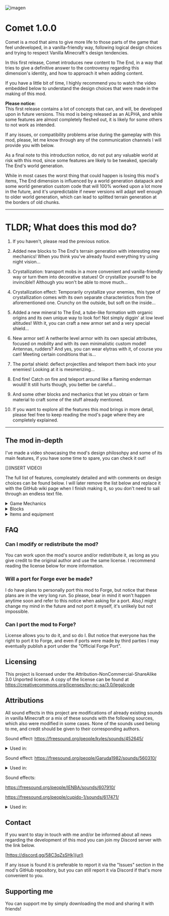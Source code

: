 ![imagen](https://user-images.githubusercontent.com/75187144/214413931-eb104440-8357-4170-8c5d-40b5f6084eb4.png)
# Comet 1.0.0

Comet is a mod that aims to give more life to those parts of the game that feel undeveloped, in a vanilla-friendly way, following logical design choices and trying to respect Vanilla Minecraft's design tendencies.

In this first release, Comet introduces new content to The End, in a way that tries to give a definitive answer to the controversy regarding this dimension's identity, and how to approach it when adding content.

If you have a little bit of time, I highly recommend you to watch the video embedded below to understand the design choices that were made in the making of this mod.

**Please notice:**<br>
This first release contains a lot of concepts that can, and will, be developed upon in future versions. This mod is being released as an ALPHA, and while some features are almost completely fleshed out, it is likely for some others to not work as intended.

If any issues, or compatibility problems arise during the gameplay with this mod, please, let me know through any of the communication channels I will provide you with below.

As a final note to this introduction notice, do not put any valuable world at risk with this mod, since some features are likely to be tweaked, specially The End's world generation. 

While in most cases the worst thing that could happen is losing this mod's items, The End dimension is influenced by a world generation datapack and some world generation custom code that will 100% worked upon a lot more in the future, and it's unpredictable if newer versions will adapt well enough to older world generation, which can lead to splitted terrain generation at the borders of old chunks.

___

# TLDR; What does this mod do?

1. If you haven't, please read the previous notice.

2. Added new blocks to The End's terrain generation with interesting new mechanics!
When you think you've already found everything try using night vision…

3. Crystallization: transport mobs in a more convenient and vanilla-friendly way or turn them into decorative statues! Or crystallize yourself to be invincible!!
Although you won't be able to move much…

4. Crystallization effect: Temporarily crystallize your enemies, this type of crystallization comes with its own separate characteristics from the aforementioned one.
Crunchy on the outside, but soft on the inside…

5. Added a new mineral to The End, a tube-like formation with organic origins and its own unique way to look for! Not simply diggin' at low level altitudes! 
With it, you can craft a new armor set and a very special shield…

6. New armor set! A netherite level armor with its own special attributes, focused on mobility and with its own minimalistic custom model! Antennas, rudders? And yes, you can wear elytras with it, of course you can! 
Meeting certain conditions that is…

7. The portal shield: deflect projectiles and teleport them back into your enemies! 
Looking at it is mesmerizing…

8. End fire! Catch on fire and teleport around like a flaming enderman would!
It still hurts though, you better be careful…

9. And some other blocks and mechanics that let you obtain or farm material to craft some  of the stuff already mentioned.

10. If you want to explore all the features this mod brings in more detail, please feel free to keep reading the mod's page where they are completely explained.

___

## The mod in-depth
I've made a video showcasing the mod's design philosohpy and some of its main features, if you have some time to spare, you can check it out!

[](INSERT VIDEO)

The full list of features, compleately detailed and with comments on design choices can be found below.
I will later remove the list below and replace it with the GitHub wiki page when I finish making it, so you don't need to sail through an endless text file.

<details>
  <summary>Game Mechanics</summary>
  
  ## Crystallization
Crystallization is the shining star of this first Comet update. This game mechanic allows you to do many things, but before I start explaining it, you must know that there are two types of crystallization: crystallization by a block, and crystallization by status effect. Let's begin by explaining the former.

### Crystallization by a block.

![imagen](https://user-images.githubusercontent.com/75187144/214414041-1ddc3a11-bd06-4142-841f-6b0113b36002.png)

**Design choices**

The End dimension, like any other part of a well thought out game, works around its own specific theme in the gameplay's lifecycle, in this particular case that theme is transport.

And we shouldn't be much surprised, the characteristic ability of endermen is to teleport around! Back in the 1.9 update we saw this thematic developed upon more, with the introduction of elytras which made player transport a lot more convenient, and shulker boxes which made item transport a lot more efficient too.

With crystallization I aimed to make mob transport a lot less tricky, a more vanilla way of making the classical 'golden lassos'. While staying within the thematic of The End and the unifying force (or block) that I introduced with this mod: End Medium, which we will explore later.

**Game Mechanics**

Crystallization by a block occurs when a mob gets in contact with an End Medium block, or an End Medium Layer block; said mob will begin to turn purple and players will also get a screen overlay effect similar to the one powder snow gives.

<ins>**_Crystallizing mobs_**</ins>

When the entity finishes turning purple it will successfully crystallize, turning into a block known as a Crystallized Creature block. This block can be gathered with any tool or your bare hand, and can be placed anywhere in the ground as long as the block has a hitbox in its center (i.e: fences, walls; but not a cauldron or a composter).

![imagen](https://user-images.githubusercontent.com/75187144/214415298-888ddc35-2433-4c4b-83b3-197fe1618199.png)

You can de-crystallize an entity by placing water inside of the crystallized creature block which can be waterlogged. Name, status effects, villager trades, collar color, and any data that is stored in an entity's NBT tag is preserved. The entity that got crystallized and then released back is in fact the same one, so much so that their UUID is kept and duping the block and releasing two copies of the same entity makes the new copy disappear because Minecraft itself doesn't allow two entities of the same UUID.

Bosses (Enderdragon and Wither), semi-bosses (Elder Guardian, Ravager, Warden) and Iron Golems cannot be crystallized, although I have plans to make them crystallizable in the future under certain circumstances, like last-hitting them with a special weapon.

Crystallized creature blocks have a crystal base that can be removed by right-clicking them with a pickaxe, this will give you a 'cleaner' version of your crystallized mob, but if what you want is a decorative statue, you can go a step further.

![imagen](https://user-images.githubusercontent.com/75187144/214413522-82e03d2e-cc02-4022-bcdf-d145fe701367.png)

With a crystallized creature block and four amethyst shards you can craft a Creature Statue, a block that will permanently seal the crystallized mob, and remove the crystallized overlay off it, leaving what looks like the regular version of the mob. You can then, if you want, right click it with quartz to turn it into a quartz statue, or remove the quartz by right-clicking it with a pickaxe if you weren't convinced by the finishing touch. I'll make more materials for statues in the future.

End mobs are naturally immune to crystallization by regular means, but they can still get crystallized.

<ins>**_Crystallizing players_**</ins>

![imagen](https://user-images.githubusercontent.com/75187144/214416828-1c0d497c-fa31-49c7-8729-973522a1398c.png)

When players crystallize they don't turn into blocks, instead, they become unmovable, un-pushable and invulnerable, almost like a block. In this state the player is theoretically invincible, they cannot be hit, their health doesn't lower, their food bar won't deplete and their status effects' timers will freeze in place; these three things are all respectively indicated in a graphic manner by: 

- Displaying their body with a crystallized texture → unhittable. 
- Turning their hearts into heart-shaped crystals → health modification and status effects won't apply.
- Crystallizing their food bar → indicates that natural regeneration won't apply.

These indications will make more sense once we review the other type of crystallization.

If the player moves, tries to use an item, or tries to attack they will break out of the crystallized state, so this is more of a 'preservation' mechanic that could be useful for AFK-ing, but has potential for other uses.

Bear in mind that crystallization is not instant and won't begin on an entity that has recently received damage, so it can't be used to cheat death, at least not with this method…

### Crystallization by status effect.

![imagen](https://user-images.githubusercontent.com/75187144/214418471-39f8951c-9d52-4fe9-8a4d-4ad0801bcab4.png)

**Design choices**

Crystallization potions are designed with PvP in mind, although they can be useful in PvE too; they act as a 'stun' or a 'timeout', but not just that, since they can be very lethal or save your life if used properly, because the type of crystallization they apply is slightly different from the one we just saw.

**Mechanics**

Crystallization potions can be brewed with a Bottle of Concentrated End Medium, a material that is showcased ahead in the items section.

These potions will crystallize a player or an entity (without turning it into a block) for a brief period of time: 

- 8 seconds for regular and splash potions and 16 seconds for long duration regular and splash potions.
- 2 seconds for regular lingering potions and 4 seconds for long duration lingering potions.
- 1 second for regular tipped arrows and 2 seconds for long duration tipped arrows.

Unlike with regular crystallization, moving or using an item won't release you from this state, and actions like attacking, placing a block or using an item will just not work, the only thing you can do is drop items, pick up nearby items or move items inside your inventory.

When crystallized by this status effect, your health bar won't appear as crystallized, this means that, while your body and food bar are crystallized; indicating that you won't be affected by external sources of damage nor you can regenerate your health naturally, you will be affected by status effects, that will tick while you are crystallized by this effect.

This can be used both in an offensive and a defensive way:

Offensively, you could poison a player and then crystallize them, they will have to tank that damage since they won't be able to do anything for as long as the crystallized effect lasts.

Defensively, you can use a regeneration potion and then crystallize yourself, you can't regenerate health naturally, but that doesn't account for status effects, so no one will be able to harm you while you are healing inside your crystal shell.

Take into account that once you are crystallized you won't be able to receive any more status effects until you get de-crystallized, so think very well in which order you'll  use your potions.

<ins>Security measures</ins>

To avoid the spam of crystallization potions that could be very annoying for players and unbalanced for both PvP and PvE, any entity that was crystallized recently by a status effect won't be able to be crystallized again for a period of time equal to twice the maximum duration of the last source of crystallization; in the future a gamerule will probably be includen to further secure the spam of this effect.

The duration of the cooldown is regardless of the time that the actual effect lasted, which means that if you got hit by a 16 seconds crystallization potion but only got the effect for 5 seconds because you were not hit point-blank, you can't be crystallized by other players for 32 seconds. 
**Notice:** this cooldown mechanic doesn't apply if you are the one crystallizing yourself, but in case this leads to unbalance, the cooldown may apply to self-crystallization as well in the future.

![imagen](https://user-images.githubusercontent.com/75187144/214418825-6739572b-fdf6-424c-b69f-7147af6dae51.png)

For more balance purposes, mini bosses (Elder Guardians, Ravagers, Wardens) and Iron Golems, although they can be crystallized by a potion, its effect will last for only ⅓ of what is supposed to last and the full cooldown if the effect will still apply, so you can use a potion of crystallization to freeze a Warden for 4 seconds at maximum, but you better run fast the next 32…

The Ender Dragon and Wither bosses are immune to all status effects by default, and, by following these design principles they should be immune to the crystallization effect too, so no changes were made to these mobs.

Finally, for anti-exploit purposes, if a player is surrounded by lava or buried in blocks while it was crystallized, it will teleport to safety the moment it touches the lava (they still catch on fire), or the moment they begin to suffocate; it is not guaranteed if there is not enough room to find a teleport location though.

#### Known issues and what to expect in future versions

- Effect duration for potions can be tweaked in the future if it seems too long.
- Crystallized Allays won't appear as crystallized because they are rendered in a different way, expect this to be fixed in future versions.
- Some mobs may still play some movement animations when crystallized, this a very rare occurrence as I only saw it happen once, it is more common to see if they got crystallized by a potion though. I still have to investigate what causes this although I have some theories.
- When placing a crystallized creature duplicated in creative mode, all statues will rotate to the rotation of the last placed statue, since they all hold the same mob, this behavior, while not intended, doesn't do much harm since only affects creative mode and it can be avoided, but I may look into fixing it sometime.
- When releasing a crystallized creature duplicated in creative mode, the creature will instantly despawn if it has been already released and is still alive, since two entities with the same UUID cannot exist in the same world, this behavior is intended.

</details>
<details>
  <summary>Blocks</summary>
<details>
  <summary>End medium</summary>

### End medium

![imagen](https://user-images.githubusercontent.com/75187144/214419371-fe120f96-eb2c-4b7a-bfb3-26b379e0b8d3.png)

### Lore
This substance is an extremely dense liquid that forms crystals when it gets in contact with air, growing upwards and giving shape to large vertical crystal columns that take millions of years to form.

This substance is the base of life in The End, and just like end stone is the anti-cobblestone, end medium is the anti-water of this twisted and inverted, alien dimension.

The sides of this block are composed of dried out medium that has formed sharp vertical crystals while the top of the block remains partially exposed, pushing fresh medium to its surface from its insides.

### Design choices
Along with crystallization, End Medium is the main protagonist of this first release of Comet.

This block was designed with the idea in mind that it should be the equivalent to water in The End, like some sort of anti-water, much like end stone is anti-cobblestone; giving origin to all the shared properties that the living creatures of The End present though its own properties.

It's a polar opposite to its overworld equivalent, WITHOUT recurring to a simple 1:1 design by simply being "purple water" or "purple water that flows upwards", much like Striders were added accounting for the properties of unburnable boats, without recurring to repetitive, lazy or oversimplified design, that some mods added in the past through obsidian/iron and alike boats, in order to supply the need for a lava-based transport method.

![imagen](https://user-images.githubusercontent.com/75187144/214419804-be94bd09-0d75-4882-b523-c8b1599ab5c2.png)

### Mechanics
This block acts similarly to powder snow, since you can sink into it, but, since end medium is based on Non-Newtonian fluids, whenever an entity is moving with enough speed, it won't be able to sink into it, but if you stay still on top of it or sneak very slowly towards it, you will begin to very slowly sink on it.

This block generates layers of end medium on top of itself.

Whenever you are not moving on end medium you will begin to crystallize. If you move, take damage, or begin an action like attacking or using an item the crystal around you will shatter, interrupting the process, stay still and it will begin again.

All entities that get crystallized by it will be placed as a block replacing it, except players, who don't turn into blocks.

You can also set it on fire to produce End Fire.

This block also produces particles around it, very rarely, simulating upwards escaping fumes. A lot of blocks of end medium together will make this effect more apparent, giving a nice atmosphere to it.

Finally, your air meter depletes at the same rate as being underwater when inside this semi-solid, so watch out for that!

### Where to find it and how to gather it
End medium can be found anywhere across the outer End Islands, forming tall clusters of columns called "Vertical Lakes" or "Vertical Puddles".

It can be gathered with a shovel, it's a bit hard to mine, since it is a viscous material.

### Known issues and what to expect in future versions
- Right now, vertical lakes use the same generation algorithm as basalt columns from basalt deltas; it will be changed in the future to give them their own unique shape.

- Running while jumping over large surfaces of end medium in survival mode causes jittering player movement since the server will try to reposition them. I am well aware of this problem which appears to have something to do with synchronization. It is minor, but I've been struggling to fix it since I cannot spot the origin of this problem, expect it to be fixed in future versions.

</details>

<details>
  <summary>End medium layer</summary>
  
### End medium layer

![imagen](https://user-images.githubusercontent.com/75187144/214421399-c193c5ef-0f1e-40b1-a867-1ab09359d5c7.png)

### Lore
End medium sometimes releases a thin layer of substance on top of it, over thousands of years, it builds up, drying in the process, producing a new block of end medium on top, making vertical puddles grow.

These fresh layers of medium are more brittle than regular medium, but equally reactive.

### Design choices
Originally, end medium was going to be a solid block, and this layer would be a single-level fluid that would have the crystallization mechanics; midway through development I decided to change end medium to the way it is now and repurpose this layer as a you-don't-sink-in crystallization catalyst, in other words, staying on top of this block also crystallizes you, but you won't be shoved into a viscous block, also it is easier to renew than end medium itself, more on that later.

Lore-wise, these blocks build up and dry to form new medium, but I didn't want to make them do this in-game since vertical lakes would grow to the build limit if you stood enough time near them, breaking immersion a little and ruining the views of the landscape of The End; since vertical lakes are supposed to grow over millions of years, I decided not to include this mechanic, I am open to revisit it sometime though.

![imagen](https://user-images.githubusercontent.com/75187144/214422164-edd793e9-a2ae-41c6-9f23-9742e9412d1c.png)

### Mechanics
It will crystallize entities that are on top of it, replacing the block with the crystallized entity, unless it is a player.

### Where to find it and how to gather it
It can be found on top of end medium, which, after some time, generates end medium layers on top of itself.

To gather it, you require a silk touch shovel.

### Known issues and what to expect in future versions
There are no known issues regarding this block.
This block might get some more mechanics in the future.
</details>

<details>
  <summary>End fire</summary>
  
### End Fire

![imagen](https://user-images.githubusercontent.com/75187144/214423745-40862a51-d187-44dc-b6ce-696c148060e2.png)

### Lore
When dragons freely roamed The End's skies, it was common for them to gulp large amounts of end medium, this substance helped keep their scales hard and stiff and its digestion produced a very corrosive acid, so strong that it was compared with fire, it was known as dragon breath, when dragons still existed that is…

If someone were to simulate a dragon's digestion through a chemical process nowadays, it would definitely be combustion.

### Design choices
I always thought purple fire was very fitting for The End, I am not sure if purple fire is a common thing in End Mods, but I am going to assume it is; what I don't know if it's so common is the properties this fire has.

**As an additional note:**
When developing Comet, I decided to tamper a bit with the game's code and made Soul Fire render blue in the screen overlay and on entities set on fire by it, something that doesn't happen in vanilla Minecraft.

Another thing that doesn't happen in vanilla Minecraft is that, when you are set on fire by soul fire, you don't lose 1 heart per tick, you just lose half a heart, while, if you stay on top of soul fire you will lose 1 heart per tick; I changed so if you were set on fire BY soul fire, you will keep losing 1 heart until you are put out or you get set on fire by a different fire.

![imagen](https://user-images.githubusercontent.com/75187144/214425467-c8406ae0-0e72-4ea8-aebe-a766ede7fba1.png)

### Mechanics
When set on end fire, you will begin to teleport to a random nearby location every time you get damaged by the fire, similar to how an enderman teleports when it is set on fire.

When a recently de-crystallized entity touches lava, it will be set on End fire, teleporting it to safety, but receiving the fire's burn damage.

### Where to find it and how to gather it
You can get this block by setting End Medium on fire.

### Known issues and what to expect in future versions.
- While players usually render fire just fine, right now, many mobs render on blue fire when they are set on fire, I will make sure this is one of the first things that get fixed for the next release.
- The game overlay of fire may display a normal fire tick before displaying fire of a different color, I'll work to fix that too as soon as possible, as minor as it is, it's a bit annoying.
</details>

<details>
  <summary>Concentrated End medium</summary>
  
### Concentrated End Medium

### Lore
This substance is pure end medium, or more like adulterated end medium; so strong that creatures that are usually immune to the crystallization effect of end medium will be affected by this substance; being pure end medium though, it dries out very quickly, oxidizing within seconds and turning into regular end medium.

### Design choices
Concentrated end medium solved a lot of issues I had during the development of this mod: it made it possible to have a way to crystallize end creatures, which are immune to regular end medium, it served as the ingredient for crystallization potions that for a long time I wasn't sure what it was going to be, and gave a purpose to a farming mechanic explained ahead at the Endbrite Tube block entry, among other uses it will serve for in the future.

### Mechanics
If an entity enters in contact with this block it will get instantly crystallized.

End mobs, which are immune to crystallization by touching regular end medium can get crystallized by concentrated end medium.

When placed on the ground, it will dry out after some time turning into regular end medium.

When several blocks of concentrated end medium are placed on top of another, it will dry out in layers, the lowermost layers will dry out first, respecting the lore of the crystals that slowly grow by squirting liquid that dries out on its uppermost surface.

The heat given off by a froglight can interrupt this drying process, so if a concentrated end medium block is next to a froglight, and another concentrated end medium block is placed on top to the heated block none of the two will dry out, this can be repeated ad-infinitum. 

You still cannot crystallize bosses or semi-bosses with this block.

### Where to find it and how to gather it
Concentrated end medium can be obtained through farming or by picking it up from a block that can sometimes generate beneath special chorus plants, this is done using buckets.

### Known issues and what to expect in future versions.
- No issues so far with this block.
</details>

<details>
  <summary>End Drenchstone</summary>
  
### End Drenchstone

### Lore
When a chorus plant roots grow far enough into end stone, it is not uncommon to find this type of rock around them, with hollow cavities once occupied by roots that decayed long ago.
Design choices
Drenchstones are a family of blocks introduced by Comet, they were initially planned for a different release, but since the already planned expansions for Comet are interconnected, I had to work on these earlier.

There are three types of drenchstones: overworld drenchstone, nether drenchstone and end drenchstone.

While the first two can only be found in the creative inventory since they are not finished yet, end drenchstone is finished, and can be found in The End. 

Its mechanics keep building upon the already established theme: The End's place in the game's progression is the facilitation of transport.

### Mechanics
End drenchstone allows you to easily transport fluids, you can fill this stone with a single bucket of water, lava, or concentrated end medium. If you right click it with an empty bucket, you can pick back the fluid it stores, you can also mine this block while it holds a fluid and stack it up to 64 blocks, so you can carry in a single slot way more than just a bucket of fluid.

This block will also automatically store any fluid adjacent to it if said fluid block is a source block; removing that block in the process.

### Where to find it and how to gather it
Some chorus plants have roots that pierce the outer End Island they inhabit down to their very bottom, around these roots you will find end drenchstone blocks, usually filled with concentrated end medium.

### Known issues and what to expect in future versions.
- No issues found, nor planned features so far with this block.
- I've tried making it store modded fluids but it didn't work out very well, in the very far future I might revisit the idea.
</details>

<details>
  <summary>Rooted End Stone</summary>

### Rooted End Stone

### Lore
Chorus Plants not only grow tall, but they grow deep too, some plants in particular have roots that go as deep as the island they inhabit can provide, and they are a key factor for the formation of Endbrite Tubes, which is a supermaterial comparable to the legendary netherite.

### Design choices
I wanted to build this mod around the fact that The End has an ecosystem, an alien one, but an ecosystem regardless. Chorus plants are very important for this ecosystem since they are the base for The End's food chain much like real plants are in the real world. 

They provide a source of food for endermen - if we follow commonly accepted theories about the evolution of end life - and are likely the ones that gather end medium from the crevices of the raw end stone into their roots and, therefore, into end drenchstone.

These roots, when in contact with the concentrated end medium that they naturally gather, they get overstimulated and begin to work harder in their duty, not only that but they inevitably drip excess medium below them, making the formation of endbrite tubes theoretically possible.

### Mechanics
Rooted end stone blocks will get overstimulated when they are adjacent to end drenchstone that holds concentrated end medium inside, these blocks then can be used to gather more concentrated end medium with the use of endbrite tubes.

### Where to find it and how to gather it
Some chorus plants have roots that pierce their host End Island down to their very bottom; those roots are inside these blocks.

### Known issues and what to expect in future versions.
- The texture for fresh/overstimulated rooted end stone is not its definitive version.
</details>

<details>
  <summary>Thorny roots</summary>

### Thorny roots

### Lore
Thorny roots are a kind of root that hangs from below the outer End Islands, and, contrary to popular belief, they don't belong to chorus plants but to a yet to identify plant-like organism that inhabits the islands.

These roots grow thorns or spikes as a way to defend themselves from potential predators, these spikes are very bright and emit light as a warning signal to not touch them.

The way these plants have developed their defense mechanism is very peculiar. When touched, their thorns, which are made out of a material very similar to thin glass, will break and inject venom into their victims, but that's not just it, they do it in a very unique manner. 

Thorny roots do not produce their own venom, instead, they steal harming substances from animals and other creatures across dimensions by teleporting them and then teleports them directly into their victims bloodstream rather than injecting them with a stinger.

### Design choices
I wanted endbrite tubes to be gathered in a different way from other ores, these roots not only provide decoration and more life to those unexplored corners of The End, but also make the hunt for this precious material much harder.

They also serve as a support for placing blocks when the player spots endbrite tubes when flying with an elytra.

### Mechanics
These roots act like vines, they are climbable and they grow with time, their spikes emit light just like glow berries do, but unlike glow berries, these grow back after a while when broken.

When an entity touches them, a random malicious status effect will be applied to them; the most likely to be applied are Poison and Wither, but if you are lucky you might just get poisoned with Hunger; and if you are very unlucky, there is a small chance you can get the Blindness effect, and trust me, that is the worst thing you can get when flying with elytra just above the void looking for Endbrite Tubes.

### Where to find it and how to gather it
They grow below the outer End Islands, when broken they might drop their block item.

### Known issues and what to expect in future versions.
- No issues nor planned features for this block so far.
</details>

<details>
  <summary>Endbrite tube</summary>

### Endbrite tube

### Lore
When end medium drips from rooted endstone over the Thorny Roots it may have below, it begins to crystallize them, these roots serve as a support for the emerging endbrite tubes, structures that form over very long periods of time and are shaped like tubes that grow one next to the other, 'older' tubes are longer that 'younger' tubes, since they've been growing ever since they first 'sprouted'. 

This material is of a very durable nature due to its grid-like molecular structure made of even smaller tubes 'glued' together. Due to its majorly hollow composition it is also very lightweight.

A real life example of a material like this would be Aerogel, but it is also based on carbon nanotubes.
Design choices
When making the 'netherite equivalent' of a mineral in The End, I wanted to make it in its own unique way, not just recoloring ancient debris to purple and stamping a sticker with the word "Enderite'' written on it.

This block consists of tubes, similar to sea pickles or candles, they can be stacked together, but hanging from a ceiling, up to 7 times on the same block.

In order to find it, you will have to fly beneath The End's outer islands, and look for it in a forest of very venomous thorny roots. This makes it differentiate itself a little from the whole "just dig very deep and find it" trope. Since this time it will be always exposed to air and the struggle of gathering it comes from finding it in a forest of poisonous, spiky, vine-like roots and getting to it without falling into the void.

I also made their dripping mechanic, only able to happen at The End, and below a certain altitude. This is to decentralize the farming of concentrated end medium, a design philosophy trend that Minecraft started with monster spawners and has revisited with budding amethyst blocks and that I really like.

### Mechanics
If endbrite tubes are placed below Y=25 in The End, they will start to drip some liquid, if you place these tubes beneath a fresh rooted end stone block - which is a dry rooted end stone block next to an end drenchstone filled with concentrated end medium - it will drip even more, and this time, you can put a cauldron below the tubes to gather concentrated end medium.

### Where to find it and how to gather it
It can be found below the outer End Islands, between all the thorny roots that grow there, it is a bit rare to find, but not too rare.

In order to obtain the block itself, you need a silk touch diamond or above pickaxe, an easier way to obtain the block itself is to break the block that it latches into.

If you use a diamond or above pickaxe without silk touch to mine it, you will obtain endbrite shards, required for crafting endbrite gear.

Using fortune can give you more endbrite shards.
### Known issues and what to expect in future versions
- Dripping particles sometimes get stuck inside the block itself, this is because the particles the block uses are the same particles that the crying obsidian block uses; in future versions, endbrite tubes will use their own custom particles.
- I may make players unable to pick up endbrite tubes by breaking the block that supports them, but I have to give it some thought.
- I may change the name of the block since technically 'Endbrite' is the alloy that forms when this material and iron combine.
</details>

<details>
  <summary>End iron ore</summary>

### End Iron Ore

### Lore
Iron hides within the stone of these floating islands, but it is not visible to the naked eye. Life from this place sees their home world from a different point of view quite literally since their eyes are very different, they can see this iron, but we cannot, if only there was a way to see it...
Design choices
Very simple: The Nether has a lot of gold in it, a material that is essential for crafting the netherite alloy. Then The End will have a lot of iron, essential for the crafting of Endbrite, an equivalent to netherite.

Not only that but iron is a very used material in crafting and it is very useful to have a large source of this material available at the late-game. While the Caves and Cliffs update made iron appear in larger quantities in the overworld thanks to the introduction of ore veins, I believe that for those late-game players like me who don't really like building Iron Farms that much, no matter how simple they are, it may not be that bad of idea that there could be a big source of iron in the place only late game players really visit.

Also, The End is very reminiscent of an asteroid field, I always believed that it was in fact some sort of broken world or asteroid field where life managed sprout or carry on, and asteroids are known to be oftenly composed of a lot of metals including iron, so I projected that little scientific fact into the more fantasy-like world of Minecraft and made end iron ore very common in these islands.

### Mechanics
End iron ore looks exactly like end stone, unless you have the Night Vision status effect on, in that case, end iron ore will show pink spots that reveal its position and ferrous composition.

### Where to find it and how to gather it
On the surface and inside the outer End Islands, you can mine it with the same pickaxes you can mine regular iron ore: stone or above.

### Known issues and what to expect in future versions
- This block is a block entity, like a chest or a furnace, it needs to be one in order to be able to display its pink spots when the player is under the effects of night vision, its high presence makes the world just a tiny bit more laggy, since I want to increment the amount of appearance of this ore I will be working on optimizing it, I already have some plans. Still it shouldn't impact performance that much right now.
- The shape of the veins that they form will change in the future.
</details>

<details>
  <summary>Chorus humus</summary>
  
### Chorus Humus

### Lore
Chorus Flower petals that fall from their plants build up in the ground to form this podzol-like humus, it comes in fresh and dryed out versions.

### Design choices
Right now it only serves a decorative purpose and it will worked upon a lot in the future since I personally don't like soils like grass, podzol or mycelium being present in The End, but I still think there is a place for it and I've got quite a lot of mechanics planned for it.

### Mechanics
Chorus plants can be planted on them, and, for now, they only generate in them, although that will probably be reverted back to how they usually generate.

### Where to find it and how to gather it
Anywhere on the surface of the End Highlands biome (the center of The End's outer Islands).

### Known issues and what to expect in future versions
- A lot of changes are expected for this block in the future.
</details>
</details>

<details>
  <summary>Items and equipment</summary>
  
  <details>
  <summary>Endbrite shard</summary>

### Endbrite shard

### Lore
These shards are smaller pieces of endbrite tubes and can be used to craft stuff with.
Design choices
They are the prior step to netherite scrap if we want to compare them with netherite. 

I have yet to make some decisions on the crafting flow of endbrite ingots, either this item or endbrite fibers may be removed in the future if I don't find a better use for any of the two beyond 'you need this to craft this other thing'.

I wanted endbrite ingots to have the same crafting flow as netherite ingots, since both are 'dimensional alloys' (more on that concept in the endbrite ingot's entry) I want them to have some things in common, one of them being the crafting process, but I highly dislike having items with no purpose other than crafting one thing, so I'll either find additional purpose for them or remove them altogether.

I decided to add them in the first place because I wanted the player to be able to use fortune with endbrite tubes without them being able to dupe them and placing them back infinitely.

### Mechanics
They can be smelt into endbrite fibers, required in the crafting of endbrite ingots.

### Where to find it and how to gather it
You can get them by mining endbrite tubes without silk touch, with a diamond or above pickaxe. You can get more per tube mined using fortune.

### Known issues and what to expect in future versions
- I may remove this item or endbrite fibers, but I might as well not if I find good uses for both of them.
  </details>
  
  <details>
  <summary>Endbrite fibers</summary>
### Endbrite fibers

### Lore
When exposed to high temperatures, endbrite shards disassemble into very resistant fibers that form a fabric which can be used to forge endbrite ingots.

Since the resultant fabric is also very heat resistant, only the acidic breath of a dragon can make it melt and combine with iron to form endbrite ingots.

### Design choices
This is the equivalent to netherite scrap if we were to compare endbrite with netherite.

I decided to include dragon breath in the crafting recipe to further increase the value and the challenge of crafting the armor, it still shouldn't be too hard to craft it since you first face the dragon before going to the outer islands, it also gives more purpose to dragon's breath.

And also I liked the lore implications it had regarding being so resistant that only a dragon can melt it.

### Mechanics
It is used to craft endbrite ingots with 4 iron ingots and 1 bottle of dragon breath in shapeless crafting.

It is also used in the smithing table to craft the portal shield.

### Where to find it and how to gather it
It is obtained by smelting an endbrite shard.

### Known issues and what to expect in future versions
- I may remove this item or endbrite shards, but I might as well not if I find good uses for both of them.
  </details>
  
  <details>
  <summary>Endbrite ingot</summary>
  
### Endbrite ingot

### Lore
This dimensional alloy is the apex of supermaterials, at least regarding anything that can be found in The End dimension. Forged with the breath of a dragon it is not only durable, but it is also very lightweight.

### Design choices
Comet was originally going to be called Dimensional Alloys, a mod that came from the idea that, since netherite is an alloy of ancient debris and gold, there must be other of these "dimensional alloys" with the other metals: iron and copper.

Endbrite is The End's equivalent to netherite. 

It is NOT an upgrade from netherite, but a replacement to netherite, since I thought it would be more logical for dimensional alloys to be 'siblings' rather than 'descendants', and The End's difficulty is not much greater than The Nether's, if it is not even lower. 

I don't like the concept of power creeping the player with 'yet another upgrade to my armor/tools' if it is not really necessary. 

I thought it would be more natural for endbrite to be an equivalent to netherite, as well as for the Copper-based Dimensional Alloy that will come in future expansions, which will also be a replacement to netherite and not an upgrade.

I know this is a controversial take, but bear in mind that I am not against gear upgrades. I think gear upgrades have a place in the game, but their place would be in a moment further into the game's progression like a 'new super hard-late-game' dimension where a gear upgrade would be logical.

### Mechanics
It can be used in a smithing table with a diamond gear piece to upgrade it to endbrite.

### Where to find it and how to gather it
It can be crafted using 4 endbrite fibers, 4 iron ingots and 1 dragon's breath in shapeless crafting.

### Known issues and what to expect in future versions
- There are no issues found with this item so far.
- In the future you will be able to craft endbrite tools and weapons too.
  </details>
  
  <details>
  <summary>Endbrite Armor</summary>
### Endbrite Armor

### Lore
This armor is made of the ultra-resistant, ultra-lightweight endbrite material, which provides a protection equivalent to netherite, while allowing you to run faster and even fly with it.

### Design choices
This whole mod began with this idea, of an amor equivalent to netherite in protection but that exchanged some of the attributes of netherite with other things.

It has a custom model, it is not just an armor reskin, the helmet has antennas and the chestplate and leggings have rudders, I kept the model minimalistic, not too moddy, reminiscent of vanilla.

### Mechanics
Endbrite armor provides the same level of protection as netherite armor, with the same durability.

Endbrite armor, instead of giving you knockback resistance, provides you with movement speed. Each piece gives you +5% of movement speed. A full set is equivalent to the Speed I status effect that can, of course, still be applied with the potion for further speed.

Endbrite armor, instead of being unburnable, lets you equip elytra and fly with it, ONLY if you are wearing the full set, otherwise, your elytra will split from the chestplate and be returned back to you.

To equip an elytra with the armor, put the full armor on and right click an elytra in your hand.

You can retrieve the combined elytra-chestplate item from your inventory, to split both items just equip it with a missing piece of the full set or put it on the crafting grid.

When you combine the items, their custom names, enchantments and NBTs WON'T be lost, the elytra-chestplate will keep the data of the chestplate and the elytra will keep its data when it splits from the chestplate.

### Where to find it and how to gather it
It can be crafted on a smithing table using endbrite ingots in diamond armor just like you would craft a netherite armor.

### Known issues and what to expect in future versions
- Elytra chestplate only uses the durability and enchantments of the chestplate, in the future I will probably make the enchantments of the elytra apply to the chestplate too and the durability of the elytra be independent of the chestplate.
  </details>
  
  <details>
  <summary>Portal Shield</summary>
### Portal Shield

### Lore
This shield holds the teleportation powers of The End.

### Design choices
I wanted to make a special shield that reflected arrows back like a mirror, then I got a better idea :)

### Mechanics
Projectiles blocked with this shield will be teleported back to their owner, from a random point above, and around them.

If the thrower of the projectile is immune to their own projectile, or the thrower is not an entity, the projectile will be consumed by the shield and disappear.

### Where to find it and how to gather it
It can be crafted with endbrite fibers and a shield on the smithing table.

### Known issues and what to expect in future versions
- I've planned to give more cool visual and sound effects to the shield. I am still not satisfied with it.
- I might make the shield reflect projectiles like Blaze Fireballs as snowballs to harm them instead of just making them disappear.

  </details>
  
  <details>
  <summary>Concentrated End Medium Bottle and Crystallization Potions</summary>
### Concentrated End Medium Bottle and Crystallization Potions

### Mechanics
Concentrated End Medium Bottles can be obtained from a cauldron filled with concentrated end medium, that can be obtained by placing a bucket of concentrated end medium in a cauldron or by letting an endbrite tube drip over a cauldron under the right circumstances and then retrieving the product.

This bottle of concentrated end medium can be used to brew crystallization potions mixing it with an awkward potion. You can make the effect longer with redstone, and make splash, lingering potions and tipped arrows with it.

### Known issues and what to expect in future versions
- There are no issues regarding these items so far.
  </details>
</details>


## FAQ
### Can I modify or redistribute the mod?
You can work upon the mod's source and/or redistribute it, as long as you give credit to the original author and use the same license. I recommend reading the license below for more information.

### Will a port for Forge ever be made?
I do have plans to personally port this mod to Forge, but notice that these plans are in the very long run. So please, bear in mind it won't happen anytime soon and refer to this notice when asking for a port.
Also,I might change my mind in the future and not port it myself, it's unlikely but not impossible.

### Can I port the mod to Forge?
License allows you to do it, and so do I. But notice that everyone has the right to port it to Forge, and even if ports were made by third parties I may eventually publish a port under the "Official Forge Port".

## Licensing
This project is licensed under the Attribution-NonCommercial-ShareAlike 3.0 Unported license. A copy of the license can be found at https://creativecommons.org/licenses/by-nc-sa/3.0/legalcode

## Attributions
All sound effects in this project are modifications of already existing sounds in vanilla Minecraft or a mix of these sounds with the following sources, which also were modified in some cases. None of the sounds used belong to me, and credit should be given to their corresponding authors.

Sound effect:
https://freesound.org/people/kyles/sounds/452645/

<details>
  <summary>Used in:</summary>
  
  - crystallization_grows.ogg
  - concentrated_end_medium_bottle_empty_1.ogg
  - concentrated_end_medium_bottle_empty_2.ogg
  - concentrated_end_medium_bottle_fill_1.ogg
  - concentrated_end_medium_bottle_fill_2.ogg
  - concentrated_end_medium_bucket.ogg
  - concentrated_end_medium_bucket_empty_1.ogg
  - concentrated_end_medium_bucket_empty_2.ogg
  - concentrated_end_medium_bucket_fill_1.ogg
  - concentrated_end_medium_bucket_fill_2.ogg
</details>


Sound effect:
https://freesound.org/people/Garuda1982/sounds/560310/

<details>
  <summary>Used in:</summary>
  
  - creature_statue_scrap_1.ogg
  - creature_statue_scrap_2.ogg
  - creature_statue_scrap_3.ogg
</details>

Sound effects:

https://freesound.org/people/IENBA/sounds/607910/

https://freesound.org/people/cupido-1/sounds/617471/

<details>
  <summary>Used in:</summary>
  
  - thorned_roots_break_1.ogg
  - thorned_roots_break_2.ogg
  - thorned_roots_break_3.ogg
  - thorned_roots_break_4.ogg
</details>

## Contact
If you want to stay in touch with me and/or be informed about all news regarding the development of this mod you can join my Discord server with the link below.

[https://discord.gg/58C3qZsSHk](url)

If any issue is found it is preferable to report it via the "Issues" section in the mod's GitHub repository, but you can still report it via Discord if that's more convenient to you.

## Supporting me
You can support me by simply downloading the mod and sharing it with friends!
